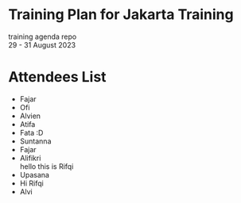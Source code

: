 # Training Plan for Jakarta Training
training agenda repo
<br /> 29 - 31 August 2023

# Attendees List

- Fajar
- Ofi
- Alvien
- Atifa
- Fata :D
- Suntanna
- Fajar
- Alifikri
<br /> hello this is Rifqi
- Upasana
- Hi Rifqi
- Alvi
